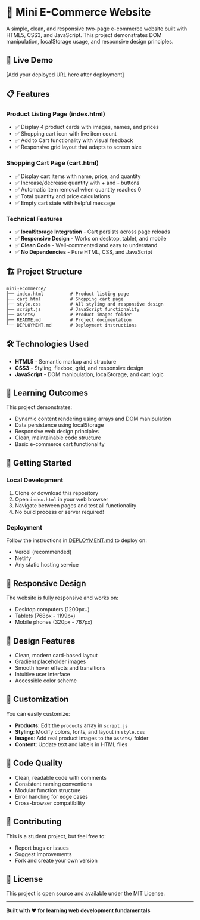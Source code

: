 # 🛒 Mini E-Commerce Website

A simple, clean, and responsive two-page e-commerce website built with HTML5, CSS3, and JavaScript. This project demonstrates DOM manipulation, localStorage usage, and responsive design principles.

## 🚀 Live Demo
[Add your deployed URL here after deployment]

## 📋 Features

### Product Listing Page (index.html)
- ✅ Display 4 product cards with images, names, and prices
- ✅ Shopping cart icon with live item count
- ✅ Add to Cart functionality with visual feedback
- ✅ Responsive grid layout that adapts to screen size

### Shopping Cart Page (cart.html)
- ✅ Display cart items with name, price, and quantity
- ✅ Increase/decrease quantity with + and - buttons
- ✅ Automatic item removal when quantity reaches 0
- ✅ Total quantity and price calculations
- ✅ Empty cart state with helpful message

### Technical Features
- ✅ **localStorage Integration** - Cart persists across page reloads
- ✅ **Responsive Design** - Works on desktop, tablet, and mobile
- ✅ **Clean Code** - Well-commented and easy to understand
- ✅ **No Dependencies** - Pure HTML, CSS, and JavaScript

## 🏗️ Project Structure
```
mini-ecommerce/
├── index.html          # Product listing page
├── cart.html           # Shopping cart page
├── style.css           # All styling and responsive design
├── script.js           # JavaScript functionality
├── assets/             # Product images folder
├── README.md           # Project documentation
└── DEPLOYMENT.md       # Deployment instructions
```

## 🛠️ Technologies Used
- **HTML5** - Semantic markup and structure
- **CSS3** - Styling, flexbox, grid, and responsive design
- **JavaScript** - DOM manipulation, localStorage, and cart logic

## 🎯 Learning Outcomes
This project demonstrates:
- Dynamic content rendering using arrays and DOM manipulation
- Data persistence using localStorage
- Responsive web design principles
- Clean, maintainable code structure
- Basic e-commerce cart functionality

## 🚀 Getting Started

### Local Development
1. Clone or download this repository
2. Open `index.html` in your web browser
3. Navigate between pages and test all functionality
4. No build process or server required!

### Deployment
Follow the instructions in [DEPLOYMENT.md](DEPLOYMENT.md) to deploy on:
- Vercel (recommended)
- Netlify
- Any static hosting service

## 📱 Responsive Design
The website is fully responsive and works on:
- Desktop computers (1200px+)
- Tablets (768px - 1199px)
- Mobile phones (320px - 767px)

## 🎨 Design Features
- Clean, modern card-based layout
- Gradient placeholder images
- Smooth hover effects and transitions
- Intuitive user interface
- Accessible color scheme

## 🔧 Customization
You can easily customize:
- **Products**: Edit the `products` array in `script.js`
- **Styling**: Modify colors, fonts, and layout in `style.css`
- **Images**: Add real product images to the `assets/` folder
- **Content**: Update text and labels in HTML files

## 📝 Code Quality
- Clean, readable code with comments
- Consistent naming conventions
- Modular function structure
- Error handling for edge cases
- Cross-browser compatibility

## 🤝 Contributing
This is a student project, but feel free to:
- Report bugs or issues
- Suggest improvements
- Fork and create your own version

## 📄 License
This project is open source and available under the MIT License.

---

**Built with ❤️ for learning web development fundamentals**